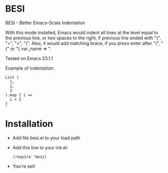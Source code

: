 BESI
====

BESI - Better Emacs-Scala Indentation

With this mode installed, Emacs would indent all lines at the level equal to the previous line, or two spaces to the right, if previous line ended with "{", "=", ">", "(". Also, it would add matching brace, if you press enter after "(", "{" or "{ var_name => ".

Tested on Emacs 23.1.1

Example of indentation:

    List (
      1,
      2,
      3
    ).map { i =>
      i + 2
    }

Installation
============

* Add file besi.el to your load path
* Add this line to your init.el:

    ```(require 'besi)```
  
* You're set!

